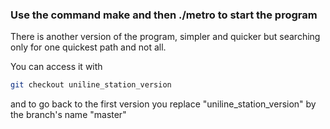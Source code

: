 ### Use the command make and then ./metro to start the program

There is another version of the program, simpler and quicker but searching only for one quickest path and not all.

You can access it with
```bash
git checkout uniline_station_version
```

and to go back to the first version you replace "uniline_station_version" by the branch's name "master"
